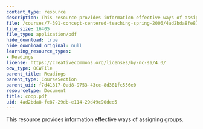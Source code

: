 ```yaml
---
content_type: resource
description: This resource provides information effective ways of assigning groups.
file: /courses/7-391-concept-centered-teaching-spring-2006/4ad2bda8fe8729dbe11429d49c90ded5_coop.pdf
file_size: 16405
file_type: application/pdf
hide_download: true
hide_download_original: null
learning_resource_types:
- Readings
license: https://creativecommons.org/licenses/by-nc-sa/4.0/
ocw_type: OCWFile
parent_title: Readings
parent_type: CourseSection
parent_uid: f7d41817-0ad8-9753-43cc-8d381fc556e0
resourcetype: Document
title: coop.pdf
uid: 4ad2bda8-fe87-29db-e114-29d49c90ded5
---
```

This resource provides information effective ways of assigning groups.